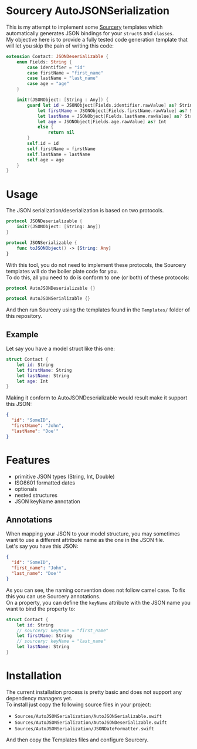 Sourcery AutoJSONSerialization
==============================

This is my attempt to implement some [Sourcery](https://github.com/krzysztofzablocki/Sourcery) templates which automatically generates JSON bindings for your `struct`s and `classes`.  
My objective here is to provide a fully tested code generation template that will let you skip the pain of writing this code:

``` swift
extension Contact: JSONDeserializable {
    enum Fields: String {
        case identifier = "id"
        case firstName = "first_name"
        case lastName = "last_name"
        case age = "age"
    }

    init?(JSONObject: [String : Any]) {
        guard let id = JSONObject[Fields.identifier.rawValue] as? String,
            let firstName = JSONObject[Fields.firstName.rawValue] as? String,
            let lastName = JSONObject[Fields.lastName.rawValue] as? String,
            let age = JSONObject[Fields.age.rawValue] as? Int
            else {
                return nil
        }
        self.id = id
        self.firstName = firstName
        self.lastName = lastName
        self.age = age
    }
}
```

# Usage #

The JSON serialization/deserialization is based on two protocols.  

``` swift
protocol JSONDeserializable {
    init?(JSONObject: [String: Any])
}

protocol JSONSerializable {
    func toJSONObject() -> [String: Any]
}
```

With this tool, you do not need to implement these protocols, the Sourcery templates will do the boiler plate code for you.  
To do this, all you need to do is conform to one (or both) of these protocols:

``` swift
protocol AutoJSONDeserializable {}

protocol AutoJSONSerializable {}
```

And then run Sourcery using the templates found in the `Templates/` folder of this repository.

## Example ##

Let say you have a model struct like this one:

``` swift
struct Contact {
    let id: String
    let firstName: String
    let lastName: String
    let age: Int
}
```

Making it conform to AutoJSONDeserializable would result make it support this JSON:

``` json
{
  "id": "SomeID",
  "firstName": "John",
  "lastName": "Doe'"
}
```

# Features #

  * primitive JSON types (String, Int, Double)
  * ISO8601 formatted dates
  * optionals
  * nested structures
  * JSON keyName annotation

## Annotations ##

When mapping your JSON to your model structure, you may sometimes want to use a different attribute name as the one in the JSON file.  
Let's say you have this JSON:
``` json
{
  "id": "SomeID",
  "first_name": "John",
  "last_name": "Doe'"
}
```

As you can see, the naming convention does not follow camel case. To fix this you can use Sourcery annotations.  
On a property, you can define the `keyName` attribute with the JSON name you want to bind the property to:

``` swift
struct Contact {
    let id: String
    // sourcery: keyName = "first_name"
    let firstName: String
    // sourcery: keyName = "last_name"
    let lastName: String
}
```

# Installation #

The current installation process is pretty basic and does not support any dependency managers yet.  
To install just copy the following source files in your project:
  * `Sources/AutoJSONSerialization/AutoJSONSerializable.swift`
  * `Sources/AutoJSONSerialization/AutoJSONDeserializable.swift`
  * `Sources/AutoJSONSerialization/JSONDateFormatter.swift`

And then copy the Templates files and configure Sourcery.
